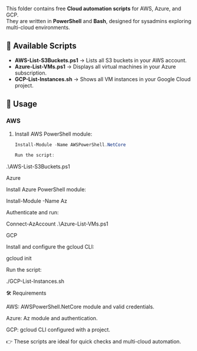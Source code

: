 This folder contains free **Cloud automation scripts** for AWS, Azure, and GCP.  
They are written in **PowerShell** and **Bash**, designed for sysadmins exploring multi-cloud environments.

## 📌 Available Scripts

- **AWS-List-S3Buckets.ps1** → Lists all S3 buckets in your AWS account.  
- **Azure-List-VMs.ps1** → Displays all virtual machines in your Azure subscription.  
- **GCP-List-Instances.sh** → Shows all VM instances in your Google Cloud project.  

## 🚀 Usage

### AWS
1. Install AWS PowerShell module:
   ```powershell
   Install-Module -Name AWSPowerShell.NetCore

   Run the script:

.\AWS-List-S3Buckets.ps1

Azure

Install Azure PowerShell module:

Install-Module -Name Az


Authenticate and run:

Connect-AzAccount
.\Azure-List-VMs.ps1

GCP

Install and configure the gcloud CLI:

gcloud init


Run the script:

./GCP-List-Instances.sh

🛠 Requirements

AWS: AWSPowerShell.NetCore module and valid credentials.

Azure: Az module and authentication.

GCP: gcloud CLI configured with a project.

👉 These scripts are ideal for quick checks and multi-cloud automation.
